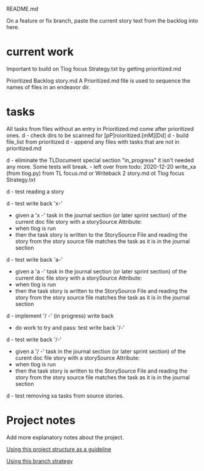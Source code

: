 README.md

On a feature or fix branch, paste the current story text 
from the backlog into here.
# current work
Important to build on Tlog focus Strategy.txt by getting prioritized.md

Prioritized Backlog story.md
A Prioritized.md file is used to sequence the names of files in an endeavor dir.

# tasks

All tasks from files without an entry in Prioritized.md come after prioritized ones.
d - check dirs to be scanned for [pP]roioritized.[mM][Dd]
d - build file_list from prioritized
d - append any files with tasks that are not in prioritized.md



d - eliminate the TLDocument special section "in_progress" it isn't needed any more.  Some tests will break.
            - left over from todo: 2020-12-20 write_xa (from tlog.py) from TL focus.md or Writeback 2 story.md ot Tlog focus Strategy.txt

d - test reading a story

d - test write back 'x-'  
 - given a 'x -' task in the journal section (or later sprint section) of the current doc file story with a storySource Attribute: 
 - when tlog is run
 - then 
    the task story is written to the StorySource File
    and reading the story from the story source file matches the task as it is in the journal section

d - test write back 'a-'  
 - given a 'a -' task in the journal section (or later sprint section) of the current doc file story with a storySource Attribute: 
 - when tlog is run
 - then 
    the task story is written to the StorySource File
    and reading the story from the story source file matches the task as it is in the journal section

d - implement '/ -' (in progress) write back
 - do work to try and pass: test write back '/-'

d - test write back '/-'  
 - given a '/ -' task in the journal section (or later sprint section) of the curent doc file story with a storySource Attribute: 
 - when tlog is run
 - then 
    the task story is written to the StorySource File
    and reading the story from the story source file matches the task as it is in the journal section
   
d - test removing xa tasks from source stories.

# Project notes
Add more explanatory notes about the project.

[Using this project structure as a guideline](https://www.jeffknupp.com/blog/2013/08/16/open-sourcing-a-python-project-the-right-way/)

[Using this branch strategy](https://nvie.com/posts/a-successful-git-branching-model/)